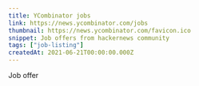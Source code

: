 ```yaml
---
title: YCombinator jobs
link: https://news.ycombinator.com/jobs
thumbnail: https://news.ycombinator.com/favicon.ico
snippet: Job offers from hackernews community
tags: ["job-listing"]
createdAt: 2021-06-21T00:00:00.000Z
---
```

Job offer